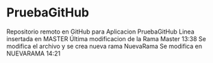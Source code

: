 # PruebaGitHub
Repositorio remoto en GitHub para Aplicacion PruebaGitHub
Linea insertada en MASTER
Última modificacion de la Rama Master 13:38
Se modifica el archivo y se crea nueva rama NuevaRama
Se modifica en NUEVARAMA 14:21
